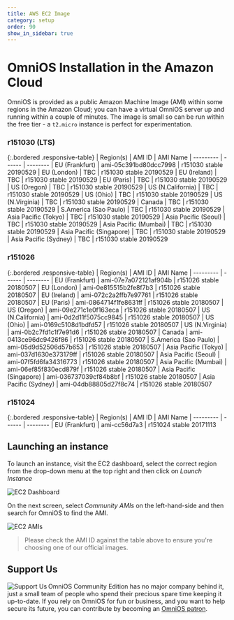```yaml
---
title: AWS EC2 Image
category: setup
order: 90
show_in_sidebar: true
---
```


# OmniOS Installation in the Amazon Cloud

OmniOS is provided as a public Amazon Machine Image (AMI) within some
regions in the Amazon Cloud; you can have a virtual OmniOS server up and
running within a couple of minutes.
The image is small so can be run within the free tier - a `t2.micro` instance
is perfect for experimentation.

### r151030 (LTS)

{:.bordered .responsive-table}
| Region(s) | AMI ID | AMI Name
| --------- | ------ | --------
| EU (Frankfurt)	| ami-05c391bd80dcc7998 | r151030 stable 20190529
| EU (London)		| TBC | r151030 stable 20190529
| EU (Ireland)		| TBC | r151030 stable 20190529
| EU (Paris)		| TBC | r151030 stable 20190529
| US (Oregon)		| TBC | r151030 stable 20190529
| US (N.California)	| TBC | r151030 stable 20190529
| US (Ohio)		| TBC | r151030 stable 20190529
| US (N.Virginia)	| TBC | r151030 stable 20190529
| Canada		| TBC | r151030 stable 20190529
| S.America (Sao Paulo)	| TBC | r151030 stable 20190529
| Asia Pacific (Tokyo)	| TBC | r151030 stable 20190529
| Asia Pacific (Seoul)	| TBC | r151030 stable 20190529
| Asia Pacific (Mumbai)	| TBC | r151030 stable 20190529
| Asia Pacific (Singapore)	| TBC | r151030 stable 20190529
| Asia Pacific (Sydney)	| TBC | r151030 stable 20190529

### r151026

{:.bordered .responsive-table}
| Region(s) | AMI ID | AMI Name
| --------- | ------ | --------
| EU (Frankfurt)	| ami-07e7a072121af904b | r151026 stable 20180507
| EU (London)		| ami-0e815515b2fe8f7b3 | r151026 stable 20180507
| EU (Ireland)		| ami-072c2a2ffb7e97761 | r151026 stable 20180507
| EU (Paris)		| ami-0864714f1fe8631ff | r151026 stable 20180507
| US (Oregon)		| ami-09e271c1e0f163eca | r151026 stable 20180507
| US (N.California)	| ami-0d2d11f5075cc9845 | r151026 stable 20180507
| US (Ohio)		| ami-0169c5108d1bdfd57 | r151026 stable 20180507
| US (N.Virginia)	| ami-0b2c7fd1c1f7e91d6 | r151026 stable 20180507
| Canada		| ami-0413ce96dc9426f86 | r151026 stable 20180507
| S.America (Sao Paulo)	| ami-05d9d52506d57b653 | r151026 stable 20180507
| Asia Pacific (Tokyo)	| ami-037d1630e373179ff | r151026 stable 20180507
| Asia Pacific (Seoul)	| ami-07f5fd6fa34316773 | r151026 stable 20180507
| Asia Pacific (Mumbai)	| ami-06ef85f830ecd879f | r151026 stable 20180507
| Asia Pacific (Singapore)	| ami-036737039cf84b8bf | r151026 stable 20180507
| Asia Pacific (Sydney)	| ami-04db88805d27f8c74 | r151026 stable 20180507

### r151024

{:.bordered .responsive-table}
| Region(s) | AMI ID | AMI Name
| --------- | ------ | --------
| EU (Frankfurt)	| ami-cc56d7a3 | r151024 stable 20171113

## Launching an instance

To launch an instance, visit the EC2 dashboard, select the correct region
from the drop-down menu at the top right and then click on _Launch Instance_

![EC2 Dashboard](../assets/images/ec2_launch.png?raw=true "EC2 Dashboard")

On the next screen, select _Community AMIs_ on the left-hand-side and then
search for OmniOS to find the AMI.

![EC2 AMIs](../assets/images/ec2_ami.png?raw=true "EC2 AMIs")

> Please check the AMI ID against the table above to ensure you're choosing
> one of our official images.

## Support Us

<a href="https://omniosce.org/patron">
<img src="https://omniosce.org/assets/images/support.png" alt="Support Us" align="left">
</a>

OmniOS Community Edition has no major company behind it, just a small
team of people who spend their precious spare time keeping it up-to-date.
If you rely on OmniOS for fun or business, and you want to help secure
its future, you can contribute by becoming an
[OmniOS patron](https://omniosce.org/patron).

